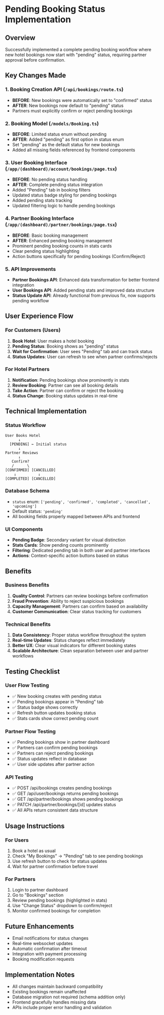 # Pending Booking Status Implementation

## Overview
Successfully implemented a complete pending booking workflow where new hotel bookings now start with "pending" status, requiring partner approval before confirmation.

## Key Changes Made

### 1. Booking Creation API (`/api/bookings/route.ts`)
- **BEFORE**: New bookings were automatically set to "confirmed" status
- **AFTER**: New bookings now default to "pending" status
- Partners must explicitly confirm or reject pending bookings

### 2. Booking Model (`/models/Booking.ts`)
- **BEFORE**: Limited status enum without pending
- **AFTER**: Added "pending" as first option in status enum
- Set "pending" as the default status for new bookings
- Added all missing fields referenced by frontend components

### 3. User Booking Interface (`/app/(dashboard)/account/bookings/page.tsx`)
- **BEFORE**: No pending status handling
- **AFTER**: Complete pending status integration
- Added "Pending" tab in booking filters
- Updated status badge styling for pending bookings
- Added pending stats tracking
- Updated filtering logic to handle pending bookings

### 4. Partner Booking Interface (`/app/(dashboard)/partner/bookings/page.tsx`)
- **BEFORE**: Basic booking management
- **AFTER**: Enhanced pending booking management
- Prominent pending booking counts in stats cards
- Clear pending status highlighting
- Action buttons specifically for pending bookings (Confirm/Reject)

### 5. API Improvements
- **Partner Bookings API**: Enhanced data transformation for better frontend integration
- **User Bookings API**: Added pending stats and improved data structure
- **Status Update API**: Already functional from previous fix, now supports pending workflow

## User Experience Flow

### For Customers (Users)
1. **Book Hotel**: User makes a hotel booking
2. **Pending Status**: Booking shows as "pending" status
3. **Wait for Confirmation**: User sees "Pending" tab and can track status
4. **Status Updates**: User can refresh to see when partner confirms/rejects

### For Hotel Partners
1. **Notification**: Pending bookings show prominently in stats
2. **Review Booking**: Partner can see all booking details
3. **Take Action**: Partner can confirm or reject the booking
4. **Status Change**: Booking status updates in real-time

## Technical Implementation

### Status Workflow
```
User Books Hotel
      ↓
  [PENDING] ← Initial status
      ↓
Partner Reviews
      ↓
   Confirm?
   /      \
[CONFIRMED] [CANCELLED]
    ↓          ↓
[COMPLETED] [CANCELLED]
```

### Database Schema
- `status` enum: `['pending', 'confirmed', 'completed', 'cancelled', 'upcoming']`
- Default status: `'pending'`
- All booking fields properly mapped between APIs and frontend

### UI Components
- **Pending Badge**: Secondary variant for visual distinction
- **Stats Cards**: Show pending counts prominently
- **Filtering**: Dedicated pending tab in both user and partner interfaces
- **Actions**: Context-specific action buttons based on status

## Benefits

### Business Benefits
1. **Quality Control**: Partners can review bookings before confirmation
2. **Fraud Prevention**: Ability to reject suspicious bookings
3. **Capacity Management**: Partners can confirm based on availability
4. **Customer Communication**: Clear status tracking for customers

### Technical Benefits
1. **Data Consistency**: Proper status workflow throughout the system
2. **Real-time Updates**: Status changes reflect immediately
3. **Better UX**: Clear visual indicators for different booking states
4. **Scalable Architecture**: Clean separation between user and partner workflows

## Testing Checklist

### User Flow Testing
- ✅ New booking creates with pending status
- ✅ Pending bookings appear in "Pending" tab
- ✅ Status badge shows correctly
- ✅ Refresh button updates booking status
- ✅ Stats cards show correct pending count

### Partner Flow Testing
- ✅ Pending bookings show in partner dashboard
- ✅ Partners can confirm pending bookings
- ✅ Partners can reject pending bookings
- ✅ Status updates reflect in database
- ✅ User side updates after partner action

### API Testing
- ✅ POST /api/bookings creates pending bookings
- ✅ GET /api/user/bookings returns pending bookings
- ✅ GET /api/partner/bookings shows pending bookings
- ✅ PATCH /api/partner/bookings/[id] updates status
- ✅ All APIs return consistent data structure

## Usage Instructions

### For Users
1. Book a hotel as usual
2. Check "My Bookings" → "Pending" tab to see pending bookings
3. Use refresh button to check for status updates
4. Wait for partner confirmation before travel

### For Partners
1. Login to partner dashboard
2. Go to "Bookings" section
3. Review pending bookings (highlighted in stats)
4. Use "Change Status" dropdown to confirm/reject
5. Monitor confirmed bookings for completion

## Future Enhancements
- Email notifications for status changes
- Real-time websocket updates
- Automatic confirmation after timeout
- Integration with payment processing
- Booking modification requests

## Implementation Notes
- All changes maintain backward compatibility
- Existing bookings remain unaffected
- Database migration not required (schema addition only)
- Frontend gracefully handles missing data
- APIs include proper error handling and validation
